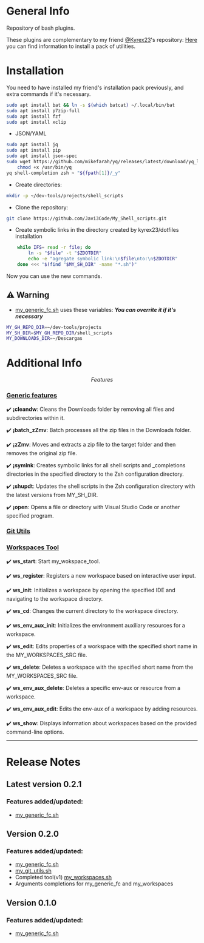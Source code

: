 # General Info

Repository of bash plugins.

These plugins are complementary to my friend [@Kyrex23](https://github.com/kyrex23)'s repository: [Here](https://github.com/kyrex23/dotfiles) you can find information to install a pack of utilities.

# Installation

You need to have installed my friend's installation pack previously, and extra commands if it's necessary.
```bash
sudo apt install bat && ln -s $(which batcat) ~/.local/bin/bat
sudo apt install p7zip-full
sudo apt install fzf
sudo apt install xclip
```
- JSON/YAML
```bash
sudo apt install jq
sudo apt install pip
sudo apt install json-spec
sudo wget https://github.com/mikefarah/yq/releases/latest/download/yq_linux_amd64 -O /usr/bin/yq &&\
    chmod +x /usr/bin/yq
yq shell-completion zsh > "${fpath[1]}/_y"
```

- Create directories:
```bash
mkdir -p ~/dev-tools/projects/shell_scripts
```

- Clone the repository:
```bash
git clone https://github.com/Javi3Code/My_Shell_scripts.git
```

- Create symbolic links in the directory created by kyrex23/dotfiles installation
```bash
    while IFS= read -r file; do
        ln -s "$file" -t "$ZDOTDIR"
        echo -e "agregate symbolic link:\n$file\nto:\n$ZDOTDIR"
    done <<< "$(find "$MY_SH_DIR" -name "*.sh")"
```
Now you can use the new commands.

## ⚠️ Warning

- [my_generic_fc.sh](https://github.com/Javi3Code/My_Shell_scripts/blob/main/my_generic_fc.sh) uses these variables: ***You can overrite it if it's necessary***
```bash
MY_GH_REPO_DIR=~/dev-tools/projects
MY_SH_DIR=$MY_GH_REPO_DIR/shell_scripts
MY_DOWNLOADS_DIR=~/Descargas
```

# Additional Info

$$ Features $$

### [Generic features](https://github.com/Javi3Code/My_Shell_scripts/blob/main/my_generic_fc.sh)

✔️ **¡cleandw**:  Cleans the Downloads folder by removing all files and subdirectories within it.

✔️ **¡batch_zZmv**:  Batch processes all the zip files in the Downloads folder.

✔️ **¡zZmv**:  Moves and extracts a zip file to the target folder and then removes the original zip file.

✔️ **¡symlnk**:  Creates symbolic links for all shell scripts and _completions directories in the specified directory to the Zsh configuration directory.

✔️ **¡shupdt**:  Updates the shell scripts in the Zsh configuration directory with the latest versions from MY_SH_DIR.

✔️ **¡open**:  Opens a file or directory with Visual Studio Code or another specified program.

### [Git Utils](https://github.com/Javi3Code/My_Shell_scripts/blob/main/my_git_utils.sh)

### [Workspaces Tool](https://github.com/Javi3Code/My_Shell_scripts/blob/main/my_workspaces.sh)

✔️ **ws_start**:  Start my_wokspace_tool.

✔️ **ws_register**:  Registers a new workspace based on interactive user input.

✔️ **ws_init**:  Initializes a workspace by opening the specified IDE and navigating to the workspace directory.

✔️ **ws_cd**:  Changes the current directory to the workspace directory.

✔️ **ws_env_aux_init**:  Initializes the environment auxiliary resources for a workspace.

✔️ **ws_edit**:  Edits properties of a workspace with the specified short name in the MY_WORKSPACES_SRC file.

✔️ **ws_delete**:  Deletes a workspace with the specified short name from the MY_WORKSPACES_SRC file.

✔️ **ws_env_aux_delete**:  Deletes a specific env-aux or resource from a workspace.

✔️ **ws_env_aux_edit**:  Edits the env-aux of a workspace by adding resources.

✔️ **ws_show**:  Displays information about workspaces based on the provided command-line options.

------

# Release Notes
## Latest version 0.2.1
### Features added/updated:
- [my_generic_fc.sh](https://github.com/Javi3Code/My_Shell_scripts/blob/main/my_generic_fc.sh)
## Version 0.2.0
### Features added/updated:
- [my_generic_fc.sh](https://github.com/Javi3Code/My_Shell_scripts/blob/main/my_generic_fc.sh)
- [my_git_utils.sh](https://github.com/Javi3Code/My_Shell_scripts/blob/main/my_git_utils.sh)
- Completed tool(v1) [my_workspaces.sh](https://github.com/Javi3Code/My_Shell_scripts/blob/main/my_workspaces.sh)
- Arguments completions for my_generic_fc and my_workspaces

## Version 0.1.0
### Features added/updated:
- [my_generic_fc.sh](https://github.com/Javi3Code/My_Shell_scripts/blob/main/my_generic_fc.sh)
